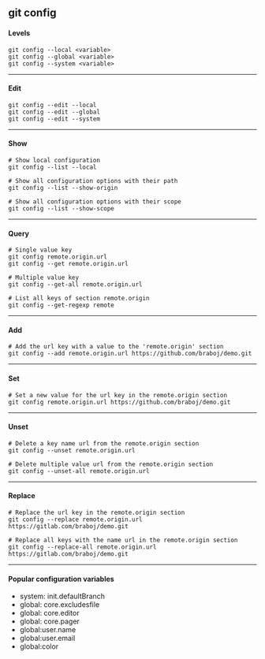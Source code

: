 ## git config

#### Levels
    git config --local <variable>
    git config --global <variable>
    git config --system <variable>

-------------------------------------------------------------------------------

#### Edit
    git config --edit --local 
    git config --edit --global
    git config --edit --system

-------------------------------------------------------------------------------

#### Show
    # Show local configuration
    git config --list --local

    # Show all configuration options with their path
    git config --list --show-origin

    # Show all configuration options with their scope
    git config --list --show-scope

-------------------------------------------------------------------------------

#### Query
    # Single value key
    git config remote.origin.url
    git config --get remote.origin.url
    
    # Multiple value key
    git config --get-all remote.origin.url

    # List all keys of section remote.origin
    git config --get-regexp remote

-------------------------------------------------------------------------------

#### Add
    # Add the url key with a value to the 'remote.origin' section
    git config --add remote.origin.url https://github.com/braboj/demo.git

-------------------------------------------------------------------------------

#### Set
    # Set a new value for the url key in the remote.origin section
    git config remote.origin.url https://github.com/braboj/demo.git

-------------------------------------------------------------------------------

#### Unset
    # Delete a key name url from the remote.origin section 
    git config --unset remote.origin.url
    
    # Delete multiple value url from the remote.origin section
    git config --unset-all remote.origin.url

-------------------------------------------------------------------------------

#### Replace
    # Replace the url key in the remote.origin section
    git config --replace remote.origin.url https://gitlab.com/braboj/demo.git
    
    # Replace all keys with the name url in the remote.origin section
    git config --replace-all remote.origin.url https://gitlab.com/braboj/demo.git

-------------------------------------------------------------------------------

#### Popular configuration variables

- system: init.defaultBranch
- global: core.excludesfile
- global: core.editor
- global: core.pager
- global:user.name
- global:user.email
- global:color
